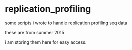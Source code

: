 # replication_profiling
some scripts i wrote to handle replication profiling seq data

these are from summer 2015

i am storing them here for easy access.
